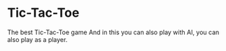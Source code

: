 # Tic-Tac-Toe
The best Tic-Tac-Toe game And in this you can also play with AI, you can also play as a player.
